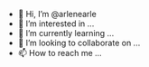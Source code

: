 - 👋 Hi, I’m @arlenearle
- 👀 I’m interested in ...
- 🌱 I’m currently learning ...
- 💞️ I’m looking to collaborate on ...
- 📫 How to reach me ...

<!---
arlenearle/arlenearle is a ✨ special ✨ repository because its `README.md` (this file) appears on your GitHub profile.
You can click the Preview link to take a look at your changes.
--->
